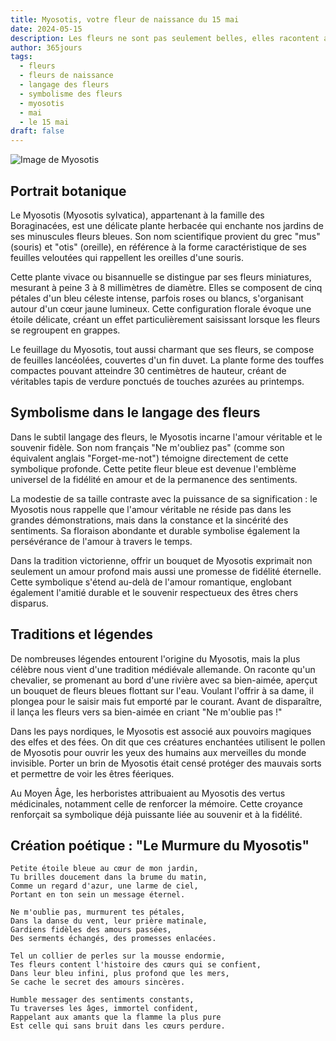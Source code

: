 ```yaml
---
title: Myosotis, votre fleur de naissance du 15 mai
date: 2024-05-15
description: Les fleurs ne sont pas seulement belles, elles racontent aussi des histoires profondes et symboliques. Apprenez tout sur Myosotis, votre fleur de naissance du 15 mai. Découvrez ses symboles et laissez-vous captiver par ses récits fascinants.
author: 365jours
tags:
  - fleurs
  - fleurs de naissance
  - langage des fleurs
  - symbolisme des fleurs
  - myosotis
  - mai
  - le 15 mai
draft: false
---
```


![Image de Myosotis](https://cdn.pixabay.com/photo/2020/05/11/18/59/nots-5159760_1280.jpg#center)


## Portrait botanique

Le Myosotis (Myosotis sylvatica), appartenant à la famille des Boraginacées, est une délicate plante herbacée qui enchante nos jardins de ses minuscules fleurs bleues. Son nom scientifique provient du grec "mus" (souris) et "otis" (oreille), en référence à la forme caractéristique de ses feuilles veloutées qui rappellent les oreilles d'une souris.

Cette plante vivace ou bisannuelle se distingue par ses fleurs miniatures, mesurant à peine 3 à 8 millimètres de diamètre. Elles se composent de cinq pétales d'un bleu céleste intense, parfois roses ou blancs, s'organisant autour d'un cœur jaune lumineux. Cette configuration florale évoque une étoile délicate, créant un effet particulièrement saisissant lorsque les fleurs se regroupent en grappes.

Le feuillage du Myosotis, tout aussi charmant que ses fleurs, se compose de feuilles lancéolées, couvertes d'un fin duvet. La plante forme des touffes compactes pouvant atteindre 30 centimètres de hauteur, créant de véritables tapis de verdure ponctués de touches azurées au printemps.

## Symbolisme dans le langage des fleurs

Dans le subtil langage des fleurs, le Myosotis incarne l'amour véritable et le souvenir fidèle. Son nom français "Ne m'oubliez pas" (comme son équivalent anglais "Forget-me-not") témoigne directement de cette symbolique profonde. Cette petite fleur bleue est devenue l'emblème universel de la fidélité en amour et de la permanence des sentiments.

La modestie de sa taille contraste avec la puissance de sa signification : le Myosotis nous rappelle que l'amour véritable ne réside pas dans les grandes démonstrations, mais dans la constance et la sincérité des sentiments. Sa floraison abondante et durable symbolise également la persévérance de l'amour à travers le temps.

Dans la tradition victorienne, offrir un bouquet de Myosotis exprimait non seulement un amour profond mais aussi une promesse de fidélité éternelle. Cette symbolique s'étend au-delà de l'amour romantique, englobant également l'amitié durable et le souvenir respectueux des êtres chers disparus.

## Traditions et légendes

De nombreuses légendes entourent l'origine du Myosotis, mais la plus célèbre nous vient d'une tradition médiévale allemande. On raconte qu'un chevalier, se promenant au bord d'une rivière avec sa bien-aimée, aperçut un bouquet de fleurs bleues flottant sur l'eau. Voulant l'offrir à sa dame, il plongea pour le saisir mais fut emporté par le courant. Avant de disparaître, il lança les fleurs vers sa bien-aimée en criant "Ne m'oublie pas !"

Dans les pays nordiques, le Myosotis est associé aux pouvoirs magiques des elfes et des fées. On dit que ces créatures enchantées utilisent le pollen de Myosotis pour ouvrir les yeux des humains aux merveilles du monde invisible. Porter un brin de Myosotis était censé protéger des mauvais sorts et permettre de voir les êtres féeriques.

Au Moyen Âge, les herboristes attribuaient au Myosotis des vertus médicinales, notamment celle de renforcer la mémoire. Cette croyance renforçait sa symbolique déjà puissante liée au souvenir et à la fidélité.

## Création poétique : "Le Murmure du Myosotis"

```
Petite étoile bleue au cœur de mon jardin,
Tu brilles doucement dans la brume du matin,
Comme un regard d'azur, une larme de ciel,
Portant en ton sein un message éternel.

Ne m'oublie pas, murmurent tes pétales,
Dans la danse du vent, leur prière matinale,
Gardiens fidèles des amours passées,
Des serments échangés, des promesses enlacées.

Tel un collier de perles sur la mousse endormie,
Tes fleurs content l'histoire des cœurs qui se confient,
Dans leur bleu infini, plus profond que les mers,
Se cache le secret des amours sincères.

Humble messager des sentiments constants,
Tu traverses les âges, immortel confident,
Rappelant aux amants que la flamme la plus pure
Est celle qui sans bruit dans les cœurs perdure.
```